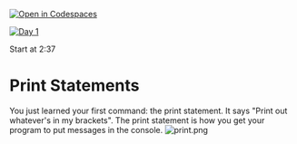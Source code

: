 [![Open in Codespaces](https://classroom.github.com/assets/launch-codespace-2972f46106e565e64193e422d61a12cf1da4916b45550586e14ef0a7c637dd04.svg)](https://classroom.github.com/open-in-codespaces?assignment_repo_id=15563132)

[![Day 1](https://img.youtube.com/vi/ASZVEe2WkI4/0.jpg)](https://www.youtube.com/watch?v=ASZVEe2WkI4?start=157 "Day 1")

Start at 2:37

# Print Statements
You just learned your first command: the print statement. It says "Print out whatever's in my brackets". The print statement is how you get your program to put messages in the console.
![print.png](print.png)
